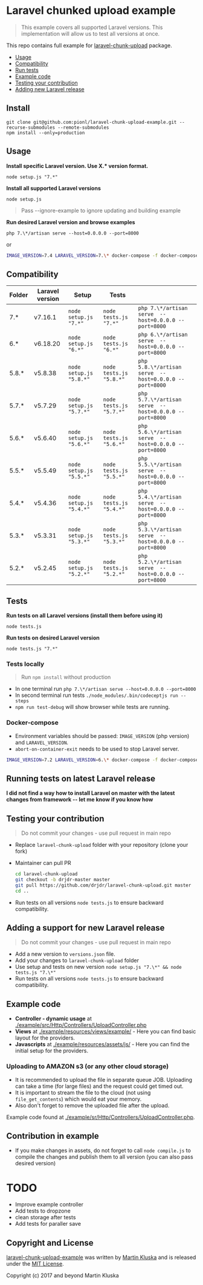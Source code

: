 # Laravel chunked upload example

> This example covers all supported Laravel versions. This implementation will allow us to test all versions at once.

This repo contains full example for [laravel-chunk-upload](https://github.com/pionl/laravel-chunk-upload) package.

* [Usage](#usage)
* [Compatibility](#compatibility)
* [Run tests](#tests)
* [Example code](#example-code)
* [Testing your contribution](#testing-your-contribution)
* [Adding new Laravel release](#adding-a-support-for-new-laravel-release)

## Install

```
git clone git@github.com:pionl/laravel-chunk-upload-example.git --recurse-submodules --remote-submodules
npm install --only=production
```

## Usage

**Install specific Laravel version. Use X.\* version format.**

```
node setup.js "7.*"
```

**Install all supported Laravel versions**

```
node setup.js
```

> Pass --ignore-example to ignore updating and building example

**Run desired Laravel version and browse examples**

```
php 7.\*/artisan serve --host=0.0.0.0 --port=8000
```

or 

```bash
IMAGE_VERSION=7.4 LARAVEL_VERSION=7.\* docker-compose -f docker-compose.yml up
```

## Compatibility 

| Folder | Laravel version | Setup                   | Tests                   |                                                        |
| ------ | --------------- | ----------------------- | ----------------------- | ------------------------------------------------------ |
| 7.*    | v7.16.1         | `node setup.js "7.*"`   | `node tests.js "7.*"`   | `php 7.\*/artisan serve  --host=0.0.0.0 --port=8000`   |
| 6.*    | v6.18.20        | `node setup.js "6.*"`   | `node tests.js "6.*"`   | `php 6.\*/artisan serve  --host=0.0.0.0 --port=8000`   |
| 5.8.*  | v5.8.38         | `node setup.js "5.8.*"` | `node tests.js "5.8.*"` | `php 5.8.\*/artisan serve  --host=0.0.0.0 --port=8000` |
| 5.7.*  | v5.7.29         | `node setup.js "5.7.*"` | `node tests.js "5.7.*"` | `php 5.7.\*/artisan serve  --host=0.0.0.0 --port=8000` |
| 5.6.*  | v5.6.40         | `node setup.js "5.6.*"` | `node tests.js "5.6.*"` | `php 5.6.\*/artisan serve  --host=0.0.0.0 --port=8000` |
| 5.5.*  | v5.5.49         | `node setup.js "5.5.*"` | `node tests.js "5.5.*"` | `php 5.5.\*/artisan serve  --host=0.0.0.0 --port=8000` |
| 5.4.*  | v5.4.36         | `node setup.js "5.4.*"` | `node tests.js "5.4.*"` | `php 5.4.\*/artisan serve  --host=0.0.0.0 --port=8000` |
| 5.3.*  | v5.3.31         | `node setup.js "5.3.*"` | `node tests.js "5.3.*"` | `php 5.3.\*/artisan serve  --host=0.0.0.0 --port=8000` |
| 5.2.*  | v5.2.45         | `node setup.js "5.2.*"` | `node tests.js "5.2.*"` | `php 5.2.\*/artisan serve  --host=0.0.0.0 --port=8000` |

## Tests

**Run tests on all Laravel versions (install them before using it)**

```
node tests.js
```

**Run tests on desired Laravel version**

```
node tests.js "7.*"
```

### Tests locally

> Run `npm install` without production

* In one terminal run `php 7.\*/artisan serve --host=0.0.0.0 --port=8000`
* In second terminal run tests `./node_modules/.bin/codeceptjs run --steps`
* `npm run test-debug` will show browser while tests are running.

### Docker-compose

* Environment variables should be passed: `IMAGE_VERSION` (php version) and `LARAVEL_VERSION`.
* `abort-on-container-exit` needs to be used to stop Laravel server.

```bash
IMAGE_VERSION=7.2 LARAVEL_VERSION=6.\* docker-compose -f docker-compose.yml -f docker-compose-tests.yml up --abort-on-container-exit
```

## Running tests on latest Laravel release

**I did not find a way how to install Laravel on master with the latest changes from framework -- let me know if you know how**

## Testing your contribution

> Do not commit your changes - use pull request in main repo

* Replace `laravel-chunk-upload` folder with your repository (clone your fork)
* Maintainer can pull PR 
    
    ```bash
    cd laravel-chunk-upload
    git checkout -b drjdr-master master
    git pull https://github.com/drjdr/laravel-chunk-upload.git master
    cd ..
    ```
* Run tests on all versions `node tests.js` to ensure backward compatibility.

## Adding a support for new Laravel release

> Do not commit your changes - use pull request in main repo 

* Add a new version to `versions.json` file.
* Add your changes to `laravel-chunk-upload` folder
* Use setup and tests on new version `node setup.js "7.\*" && node tests.js "7.\*"`
* Run tests on all versions `node tests.js` to ensure backward compatibility.

## Example code

* **Controller - dynamic usage** at [./example/src/Http/Controllers/UploadController.php](./example/src/Http/Controllers/UploadController.php)
* **Views** at [./example/resources/views/example/](./example/resources/views/example/) - Here you can find basic layout for the providers.
* **Javascripts** at [./example/resources/assets/js/](./example/resources/assets/js/) - Here you can find the initial setup for the providers.

### Uploading to AMAZON s3 (or any other cloud storage)

* It is recommended to upload the file in separate queue JOB. Uploading can take a time (for large files) and the request could
get timed out.
* It is important to stream the file to the cloud (not using `file_get_contents`) which would eat your memory. 
* Also don't forget to remove the uploaded file after the upload.

Example code found at [./example/sr/Http/Controllers/UploadController.php](./example/src/Http/Controllers/UploadController.php#L59). 

## Contribution in example

* If you make changes in assets, do not forget to call `node compile.js` to compile the changes and publish them to all version (you can also pass desired version)

# TODO

- Improve example controller
- Add tests to dropzone
- clean storage after tests
- Add tests for paraller save

## Copyright and License

[laravel-chunk-upload-example](https://github.com/pionl/laravel-chunk-upload-example)
was written by [Martin Kluska](http://kluska.cz) and is released under the 
[MIT License](LICENSE.md).

Copyright (c) 2017 and beyond Martin Kluska

